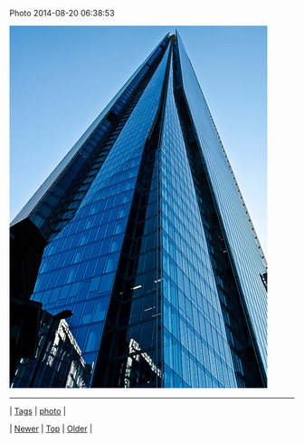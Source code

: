 <!--
title: Photo 2014-08-20 06
date: 2020-06-28T15:27:00.369Z
tags: photo
-->


Photo 2014-08-20 06:38:53

![](95262601587-0.jpg)

<!--BOTTOM-POST-NAVIGATION-->
---

| [Tags](tags.md) | [photo](tag-photo.md) |

| [Newer](95262586059.md) | [Top](index.md) | [Older](95262994177.md) |